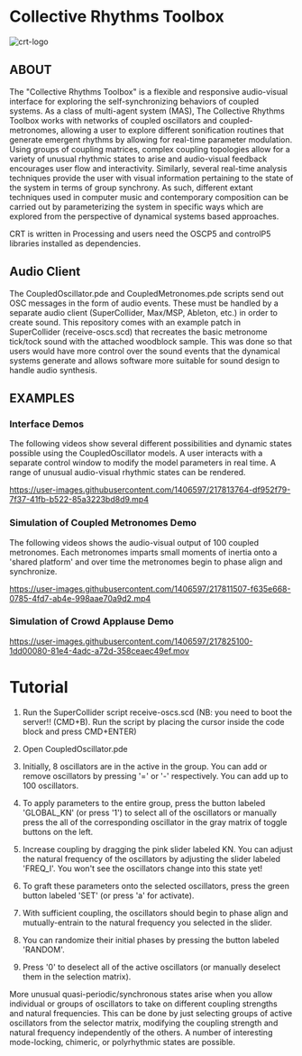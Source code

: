# Collective Rhythms Toolbox 


![crt-logo](https://user-images.githubusercontent.com/1406597/217825450-7ec7e180-1ccf-4fe1-bcf7-6b9250183a41.jpg)



## ABOUT
The "Collective Rhythms Toolbox" is a flexible and responsive audio-visual interface for exploring the self-synchronizing behaviors of coupled systems. 
As a class of multi-agent system (MAS), The Collective Rhythms Toolbox works with networks of coupled oscillators and coupled-metronomes, allowing a user 
to explore different sonification routines that generate emergent rhythms by allowing for real-time parameter modulation. Using groups of coupling matrices, 
complex coupling topologies allow for a variety of unusual rhythmic states to arise and audio-visual feedback encourages user flow and interactivity. 
Similarly, several real-time analysis techniques provide the user with visual information pertaining to the state of the system in terms of group synchrony. 
As such, different extant techniques used in computer music and contemporary composition can be carried out by parameterizing the system in specific ways 
which are explored from the perspective of dynamical systems based approaches.

CRT is written in Processing and users need the OSCP5 and controlP5 libraries installed as dependencies. 

## Audio Client

The CoupledOscillator.pde and CoupledMetronomes.pde scripts send out OSC messages in the form of audio events. These must be handled by a separate audio client (SuperCollider, Max/MSP, Ableton, etc.) in order to create sound. This repository comes with an example patch in SuperCollider (receive-oscs.scd) that recreates the basic metronome tick/tock sound with the attached woodblock sample. This was done so that users would have more control over the sound events that the dynamical systems generate and allows software more suitable for sound design to handle audio synthesis. 


## EXAMPLES
### Interface Demos
The following videos show several different possibilities and dynamic states possible using the CoupledOscillator models. A user interacts with a separate control window to modify the model parameters in real time. A range of unusual audio-visual rhythmic states can be rendered.  


https://user-images.githubusercontent.com/1406597/217813764-df952f79-7f37-41fb-b522-85a3223bd8d9.mp4


### Simulation of Coupled Metronomes Demo 
The following videos shows the audio-visual output of 100 coupled metronomes. Each metronomes imparts small moments of inertia onto a 'shared platform' and over time the metronomes begin to phase align and synchronize. 


https://user-images.githubusercontent.com/1406597/217811507-f635e668-0785-4fd7-ab4e-998aae70a9d2.mp4


### Simulation of Crowd Applause Demo 

https://user-images.githubusercontent.com/1406597/217825100-1dd00080-81e4-4adc-a72d-358ceaec49ef.mov


# Tutorial 

1. Run the SuperCollider script receive-oscs.scd (NB: you need to boot the server!! (CMD+B). Run the script by placing the cursor inside the code block and press CMD+ENTER) 

2. Open CoupledOscillator.pde

3. Initially, 8 oscillators are in the active in the group. You can add or remove oscillators by pressing '=' or '-' respectively. You can add up to 100 oscillators.  

4. To apply parameters to the entire group, press the button labeled 'GLOBAL_KN' (or press '1') to select all of the oscillators or manually press the all of the corresponding oscillator in the gray matrix of toggle buttons on the left. 

5. Increase coupling by dragging the pink slider labeled KN. You can adjust the natural frequency of the oscillators by adjusting the slider labeled 'FREQ_I'. You won't see the oscillators change into this state yet! 

6. To graft these parameters onto the selected oscillators, press the green button labeled 'SET' (or press 'a' for activate). 

7. With sufficient coupling, the oscillators should begin to phase align and mutually-entrain to the natural frequency you selected in the slider. 

8. You can randomize their initial phases by pressing the button labeled 'RANDOM'. 

9. Press '0' to deselect all of the active oscillators (or manually deselect them in the selection matrix). 

More unusual quasi-periodic/synchronous states arise when you allow individual or groups of oscillators to take on different coupling strengths and natural frequencies. This can be done by just selecting groups of active oscillators from the selector matrix, modifying the coupling strength and natural frequency independently of the others. A number of interesting mode-locking, chimeric, or polyrhythmic states are possible.   





